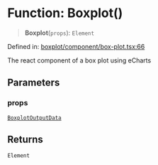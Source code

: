 # Function: Boxplot()

> **Boxplot**(`props`): `Element`

Defined in: [boxplot/component/box-plot.tsx:66](https://github.com/GeoDaCenter/openassistant/blob/aa41155e698e0b65b1716140c0c14440cdd9d76a/packages/echarts/src/boxplot/component/box-plot.tsx#L66)

The react component of a box plot using eCharts

## Parameters

### props

[`BoxplotOutputData`](../type-aliases/BoxplotOutputData.md)

## Returns

`Element`
